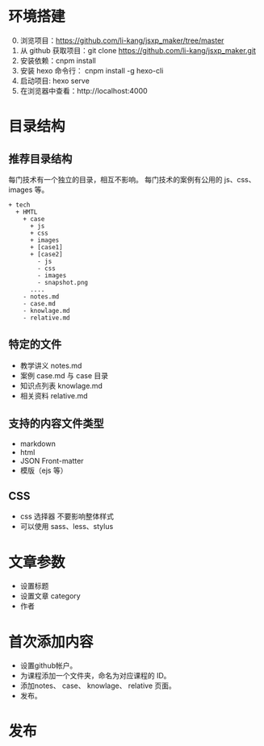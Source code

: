 # 环境搭建

0. 浏览项目：https://github.com/li-kang/jsxp_maker/tree/master
1. 从 github 获取项目：git clone https://github.com/li-kang/jsxp_maker.git
2. 安装依赖：cnpm install
3. 安装 hexo 命令行： cnpm install -g hexo-cli
4. 启动项目: hexo serve
5. 在浏览器中查看：http://localhost:4000

# 目录结构
## 推荐目录结构
每门技术有一个独立的目录，相互不影响。
每门技术的案例有公用的 js、css、images 等。

```
+ tech
  + HMTL
    + case
      + js
      + css
      + images
      + [case1]
      + [case2]
        - js
        - css
        - images
        - snapshot.png
      ....
    - notes.md
    - case.md
    - knowlage.md
    - relative.md
```

## 特定的文件

* 教学讲义 notes.md
* 案例 case.md 与 case 目录
* 知识点列表 knowlage.md
* 相关资料 relative.md

## 支持的内容文件类型

* markdown
* html
* JSON Front-matter
* 模版（ejs 等）

## CSS

* css 选择器 不要影响整体样式
* 可以使用 sass、less、stylus

# 文章参数

* 设置标题
* 设置文章 category 
* 作者

# 首次添加内容

* 设置github帐户。
* 为课程添加一个文件夹，命名为对应课程的 ID。
* 添加notes、 case、 knowlage、 relative 页面。
* 发布。

# 发布


